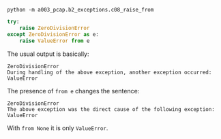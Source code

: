 `python -m a003_pcap.b2_exceptions.c08_raise_from`


```python
try:
    raise ZeroDivisionError
except ZeroDivisionError as e:
    raise ValueError from e
```

The usual output is basically:

``` 
ZeroDivisionError
During handling of the above exception, another exception occurred:
ValueError
```

The presence of `from e` changes the sentence:

```
ZeroDivisionError
The above exception was the direct cause of the following exception:
ValueError
```

With `from None` it is only `ValueError`.